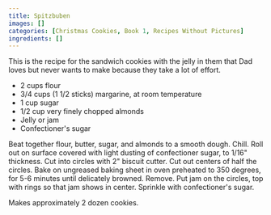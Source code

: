 ```yaml
---
title: Spitzbuben
images: []
categories: [Christmas Cookies, Book 1, Recipes Without Pictures]
ingredients: []
---
```


This is the recipe for the sandwich cookies with the jelly in them that
Dad loves but never wants to make because they take a lot of effort.

-   2 cups flour
-   3/4 cups (1 1/2 sticks) margarine, at room temperature
-   1 cup sugar
-   1/2 cup very finely chopped almonds
-   Jelly or jam
-   Confectioner's sugar

Beat together flour, butter, sugar, and almonds to a smooth dough.
Chill. Roll out on surface covered with light dusting of confectioner
sugar, to 1/16" thickness. Cut into circles with 2" biscuit cutter. Cut
out centers of half the circles. Bake on ungreased baking sheet in oven
preheated to 350 degrees, for 5-6 minutes until delicately browned.
Remove. Put jam on the circles, top with rings so that jam shows in
center. Sprinkle with confectioner's sugar.

Makes approximately 2 dozen cookies.

  